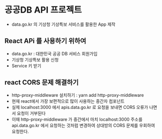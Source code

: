 # 공공DB API 프로젝트

- data.go.kr 의 기상청 기상특보 서비스를 활용한 App 제작

## React APi 를 사용하기 위하여

- data.go.kr : 대한민국 공공 DB 서비스 회원가입
- 기상청 기상특보 활용 신청
- Service 키 받기

## react CORS 문제 해결하기

- http-proxy-middleware 설치하기 : yarn add http-proxy-middleware
- 현재 react에서 가장 보편적으로 많이 사용하는 중간자 컴포넌트
- 실제 localhost:3000 에서 apis.data.go.kr 로 요청을 보내면 CORS 오류가 나면서 요청이 거부된다
- 이때 http-proxy-middleware 가 중간에서 마치 localhost:3000 주소를 api.data.go.kr 에서 요청하는 것처럼 변경하여 상대방의 CORS 문제를 우회하여 요청한다.
